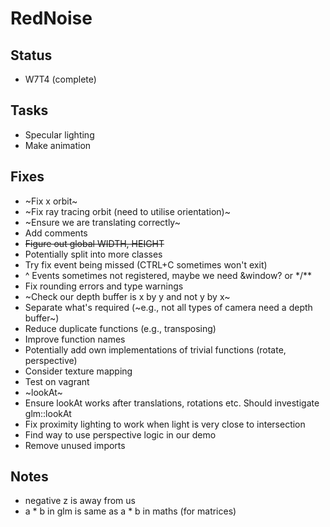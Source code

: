# RedNoise
## Status
- W7T4 (complete)
## Tasks
- Specular lighting
- Make animation
## Fixes
- ~Fix x orbit~
- ~Fix ray tracing orbit (need to utilise orientation)~
- ~Ensure we are translating correctly~
- Add comments
- ~~Figure out global WIDTH, HEIGHT~~
- Potentially split into more classes
- Try fix event being missed (CTRL+C sometimes won't exit)
- ^ Events sometimes not registered, maybe we need &window? or \*/\*\*
- Fix rounding errors and type warnings
- ~Check our depth buffer is x by y and not y by x~
- Separate what's required (~e.g., not all types of camera need a depth buffer~)
- Reduce duplicate functions (e.g., transposing)
- Improve function names
- Potentially add own implementations of trivial functions (rotate, perspective)
- Consider texture mapping
- Test on vagrant
- ~lookAt~
- Ensure lookAt works after translations, rotations etc. Should investigate glm::lookAt
- Fix proximity lighting to work when light is very close to intersection
- Find way to use perspective logic in our demo
- Remove unused imports

## Notes
- negative z is away from us
- a * b in glm is same as a * b in maths (for matrices)